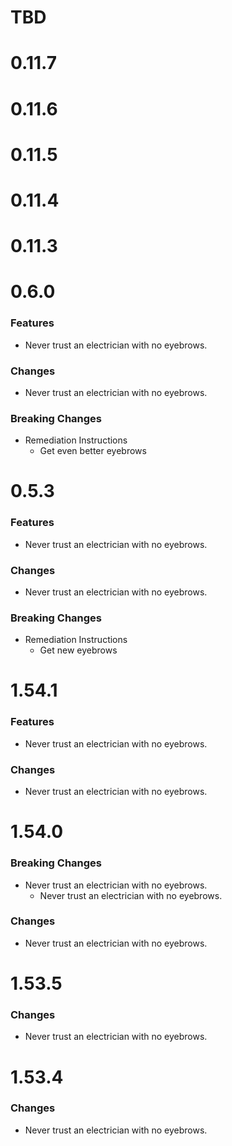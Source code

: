 # TBD

# 0.11.7

# 0.11.6

# 0.11.5

# 0.11.4

# 0.11.3

# 0.6.0
### Features
* Never trust an electrician with no eyebrows.

### Changes
* Never trust an electrician with no eyebrows.

### Breaking Changes
* Remediation Instructions
  * Get even better eyebrows
  
# 0.5.3
### Features
* Never trust an electrician with no eyebrows.

### Changes
* Never trust an electrician with no eyebrows.

### Breaking Changes
* Remediation Instructions
  * Get new eyebrows

# 1.54.1
### Features
* Never trust an electrician with no eyebrows.

### Changes
* Never trust an electrician with no eyebrows.

# 1.54.0
### Breaking Changes
* Never trust an electrician with no eyebrows.
  * Never trust an electrician with no eyebrows.

### Changes
* Never trust an electrician with no eyebrows.

# 1.53.5
### Changes
* Never trust an electrician with no eyebrows.

# 1.53.4
### Changes
* Never trust an electrician with no eyebrows.





